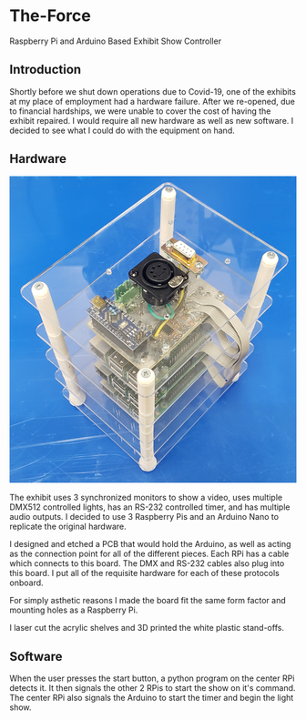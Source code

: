 # The-Force
 Raspberry Pi and Arduino Based Exhibit Show Controller
 
## Introduction
Shortly before we shut down operations due to Covid-19, one of the exhibits at my place of employment had a hardware failure. After we re-opened, due to financial hardships, we were unable
to cover the cost of having the exhibit repaired. I would require all new hardware as well as new software. I decided to see what I could do with the equipment on hand.

## Hardware
![PCB Render](https://github.com/RyanAbsher/The-Force/blob/main/Photos/1.jpg?raw=true)

The exhibit uses 3 synchronized monitors to show a video, uses multiple DMX512 controlled lights, has an RS-232 controlled timer, and has multiple audio outputs. I decided to use 3 Raspberry Pis and
an Arduino Nano to replicate the original hardware.

I designed and etched a PCB that would hold the Arduino, as well as acting as the connection point for all of the different pieces. Each RPi has a cable which connects to this board. The DMX and RS-232 cables also plug into this board.
I put all of the requisite hardware for each of these protocols onboard.

For simply asthetic reasons I made the board fit the same form factor and mounting holes as a Raspberry Pi.

I laser cut the acrylic shelves and 3D printed the white plastic stand-offs.

## Software
When the user presses the start button, a python program on the center RPi detects it. It then signals the other 2 RPis to start the show on it's command. The center RPi also signals the Arduino to start the 
timer and begin the light show.
